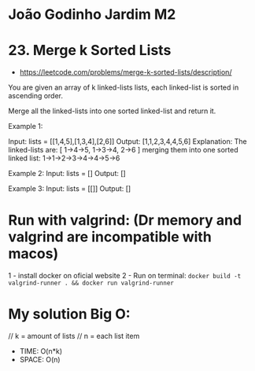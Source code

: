 # João Godinho Jardim M2

# 23. Merge k Sorted Lists

- https://leetcode.com/problems/merge-k-sorted-lists/description/

You are given an array of k linked-lists lists, each linked-list is sorted in ascending order.

Merge all the linked-lists into one sorted linked-list and return it.

Example 1:

Input: lists = [[1,4,5],[1,3,4],[2,6]]
Output: [1,1,2,3,4,4,5,6]
Explanation: The linked-lists are:
[
1->4->5,
1->3->4,
2->6
]
merging them into one sorted linked list:
1->1->2->3->4->4->5->6

Example 2:
Input: lists = []
Output: []

Example 3:
Input: lists = [[]]
Output: []

# Run with valgrind: (Dr memory and valgrind are incompatible with macos)

1 - install docker on oficial website
2 - Run on terminal: `docker build -t valgrind-runner . && docker run valgrind-runner`

# My solution Big O:
// k = amount of lists
// n = each list item

- TIME: O(n*k)
- SPACE: O(n)
